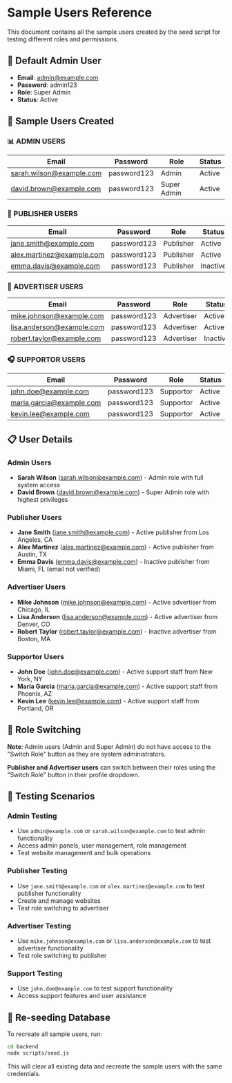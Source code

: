 # Sample Users Reference

This document contains all the sample users created by the seed script for testing different roles and permissions.

## 🔑 Default Admin User
- **Email**: admin@example.com
- **Password**: admin123
- **Role**: Super Admin
- **Status**: Active

## 👥 Sample Users Created

### 📊 ADMIN USERS
| Email | Password | Role | Status |
|-------|----------|------|--------|
| sarah.wilson@example.com | password123 | Admin | Active |
| david.brown@example.com | password123 | Super Admin | Active |

### 📝 PUBLISHER USERS
| Email | Password | Role | Status |
|-------|----------|------|--------|
| jane.smith@example.com | password123 | Publisher | Active |
| alex.martinez@example.com | password123 | Publisher | Active |
| emma.davis@example.com | password123 | Publisher | Inactive |

### 📢 ADVERTISER USERS
| Email | Password | Role | Status |
|-------|----------|------|--------|
| mike.johnson@example.com | password123 | Advertiser | Active |
| lisa.anderson@example.com | password123 | Advertiser | Active |
| robert.taylor@example.com | password123 | Advertiser | Inactive |

### 🎧 SUPPORTOR USERS
| Email | Password | Role | Status |
|-------|----------|------|--------|
| john.doe@example.com | password123 | Supportor | Active |
| maria.garcia@example.com | password123 | Supportor | Active |
| kevin.lee@example.com | password123 | Supportor | Active |

## 📋 User Details

### Admin Users
- **Sarah Wilson** (sarah.wilson@example.com) - Admin role with full system access
- **David Brown** (david.brown@example.com) - Super Admin role with highest privileges

### Publisher Users
- **Jane Smith** (jane.smith@example.com) - Active publisher from Los Angeles, CA
- **Alex Martinez** (alex.martinez@example.com) - Active publisher from Austin, TX
- **Emma Davis** (emma.davis@example.com) - Inactive publisher from Miami, FL (email not verified)

### Advertiser Users
- **Mike Johnson** (mike.johnson@example.com) - Active advertiser from Chicago, IL
- **Lisa Anderson** (lisa.anderson@example.com) - Active advertiser from Denver, CO
- **Robert Taylor** (robert.taylor@example.com) - Inactive advertiser from Boston, MA

### Supportor Users
- **John Doe** (john.doe@example.com) - Active support staff from New York, NY
- **Maria Garcia** (maria.garcia@example.com) - Active support staff from Phoenix, AZ
- **Kevin Lee** (kevin.lee@example.com) - Active support staff from Portland, OR

## 🔄 Role Switching

**Note**: Admin users (Admin and Super Admin) do not have access to the "Switch Role" button as they are system administrators.

**Publisher and Advertiser users** can switch between their roles using the "Switch Role" button in their profile dropdown.

## 🎯 Testing Scenarios

### Admin Testing
- Use `admin@example.com` or `sarah.wilson@example.com` to test admin functionality
- Access admin panels, user management, role management
- Test website management and bulk operations

### Publisher Testing
- Use `jane.smith@example.com` or `alex.martinez@example.com` to test publisher functionality
- Create and manage websites
- Test role switching to advertiser

### Advertiser Testing
- Use `mike.johnson@example.com` or `lisa.anderson@example.com` to test advertiser functionality
- Test role switching to publisher

### Support Testing
- Use `john.doe@example.com` to test support functionality
- Access support features and user assistance

## 🔧 Re-seeding Database

To recreate all sample users, run:
```bash
cd backend
node scripts/seed.js
```

This will clear all existing data and recreate the sample users with the same credentials.
